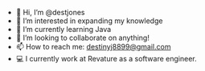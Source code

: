 - 👋 Hi, I’m @destjones
- 👀 I’m interested in expanding my knowledge
- 🌱 I’m currently learning Java
- 💞️ I’m looking to collaborate on anything!
- 📫 How to reach me: destinyj8899@gmail.com
- 💻 I currently work at Revature as a software engineer.
<!---
destjones/destjones is a ✨ special ✨ repository because its `README.md` (this file) appears on your GitHub profile.
You can click the Preview link to take a look at your changes.
--->
